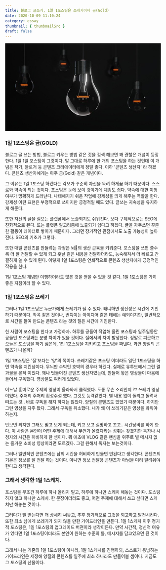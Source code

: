 ```yaml
---
title: 블로그 글쓰기, 1일 1포스팅은 쓰레기이자 금(Gold)
date: 2020-10-09 11:10:24
category: essay
thumbnail: { thumbnailSrc }
draft: false
---
```


![](./images/light-bulbs.jpg)

### 1일 1포스팅은 금(GOLD)

블로그 글 쓰는 방법, 블로그 키우는 방법 같은 것을 검색 해보면 꽤 괜찮은 개념이 등장한다. 1일 1일 포스팅이 그것이다. 말 그대로 하루에 한 개의 포스팅을 하는 것인데
이 개념은 작가, 블로거 등 콘텐츠 크리에이터에게 정말 좋다. 이하 '콘텐츠 생산자' 라 하겠다. 콘텐츠 생산자에게는 아주 금(Gold) 같은 개념이다.

그 이유는 1일 1포스팅 하겠다는 각오가 꾸준히 자신을 독려 하게끔 하기 때문이다. 스스로와 약속이 되는 것이다. 포스팅은 눈에 보이 것이기에 체킹도 쉽다. 약속에 대한 이행 여부가 명확하게 드러난다.
나태해지기 쉬운 작업에 강제성을 띄게 해주는 역할을 한다. 강제성 이란 표현은 부정적으로 쓰이지만 긍정적일 때도 있다. 글쓰는 지속성을 유지하게 해준다.

또한 자신의 글을 실으는 플랫폼에서 노출되기도 쉬워진다. 보다 구체적으로는 SEO에 친화적으로 된다. 또는 플랫폼 알고리즘에 노출되기 쉽다고 하겠다. 글을 자주쓰면 꾸준한 활동이 데이터로 쌓이기 때문이다.
그러면 장기적인 관점에서도 노출 가능성이 높아진다. SEO의 기초가 그렇다.

또한 매일 콘텐츠를 만들려는 과정은 뇌🧠의 생산 근육을 키워준다. 포스팅을 쓰면 쓸수록 더 잘 전달할 수 있게 되고 훗날 같은 내용을 전달하더라도, 능숙해져서 더 빠르고 간결하게 쓸 수 있게 된다.
이렇게 1일 1포스팅은 연쇄적으로 콘텐츠 생산자에게 긍정적인 작용을 한다.

1일 1포스팅 개념만 이행하더라도 많은 것을 얻을 수 있을 것 같다. 1일 1포스팅은 가히 좋은 지침이라 할 수 있다.

### 1일 1포스팅은 쓰레기

그러나 1일 1포스팅은 누군가에게 쓰레기가 될 수 있다. 왜냐하면 생산성은 시간에 기인 하기 때문이다. 작곡 같은 것이나, 번뜩이는 아이디어 같은 데에는 예외이지만, 일반적으로 시간을 들여 만드는 콘텐츠 라는 것의 질은 시간에 기인한다.

한 사람이 포스팅을 한다고 가정하자. 하루를 공들여 작업해 올린 포스팅과 일주일동안 공들인 포스팅과는 분명 차이가 있을 것이다. 질에서의 차이 발생한다.
정말로 피곤하고 오늘은 포스팅을 하기 싫은데, 1인 1포스팅을 지키려고 포스팅을 짜낸다. 과연 양질의 콘텐츠가 나올까?

1일 1포스팅은 '질'보다는 '양'의 쪽이다. 쓰레기같은 포스팅 이더라도 일단 1포스팅을 하면 약속을 지킨샘이다. 무늬만 수박인 호박의 경우라 하겠다.
실제로 유투브에서 그런 결과물을 본적 이있다. 꽤나 멋들어진 콘텐츠 생산자였는데, 만들어 놓은 영상들이 마음에 들어서 구독했다. 영상물도 여러개 있었다.

어느날 흥미로운 주제의 영상이 올라와서 클릭했다. 도통 무슨 소리인지 ?? 쓰레기 영상이었다. 주저리 주저리 횡성수설 했다. 그것도 능력같았다. 별 내용 없이 돌리고 돌려서 떠드는 것..
바로 구독을 해지 하지는 않았다. 양질의 콘텐츠도 있었기 때문이다. 하지만 그런 영상을 자주 봤다. 그래서 구독을 취소했다. 내가 왜 이 쓰레기같은 영상을 봐줘야 하는지.

안보면 되지만 그래도 믿고 보게 되는데, 키고 보고 실망하고 끄고.. 시간낭비를 하게 한다. 이 사람은 본인이 어떤 주제에 대해서 무언가 올렸다라는 성취는 갖겠지만 독자나 시청자의
시간은 허비하게 한 셈이다. 뭐 애초에 VLOG 같은 팬심을 위주로 별 메시지 없는 즐거운 소비성 영상이라면 모르겠다. 그걸 원해서 독자는 보는것이다.

그러나 일반적인 콘텐츠에는 남의 시간을 허비하게 만들면 안된다고 생각한다. 콘텐츠의 기본은 정보를 잘 전달 하는 것이다. 아니면 정보 전달용 콘텐츠가 아님을 미리 알려줘야 한다고 생각한다.

### 그래서 생각한 1일 1스케치.

포스팅을 무조건 하루에 하나 올리지 말고, 하루에 하나만 스케치 해놓는 것이다. 포스팅 하지 않고 하나만 스케치. 한 문장이더라도 좋고, 어떤 주제에 대해서 쓰고 싶다면 스케치만 해놓는 것이다.

그러다가 삘 받는다면 더 상세히 써놓고, 추후 정기적으로 그것을 퇴고하고 발전시킨다. 또한 최소 남에게 쓰레기가 되지 않을 만한 가이드라인을 만든다.
1일 1스케치 이후 정기적 포스팅은, 1일 1포스팅의 업그레이드 버젼이라 생각이든다. 만약 시간적, 정신적 여유가 있다면 1일 1포스팅이더라도 본인이 원하는 수준의 틀, 메시지를 담고있으면 된 것이다.

그래서 나는 기존의 1일 1포스팅이 아니라, 1일 1스케치를 진행하되, 스스로가 용납하는 가이드라인은 제정해 양질의 콘텐츠를 일주에 최소 하나라도 만들어볼 셈이다. 지금도 그 포스팅의 산물이다.
